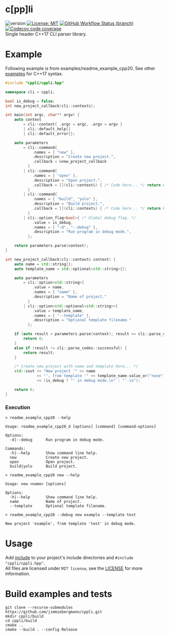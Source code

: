 # c[pp]li
![version](https://img.shields.io/badge/Version-v0.1.0-blue) [![License: MIT](https://img.shields.io/badge/License-MIT-brightgreen.svg)](https://github.com/jimmiebergmann/cppli/blob/master/LICENSE) [![GitHub Workflow Status (branch)](https://img.shields.io/github/workflow/status/jimmiebergmann/cppli/Build/master?label=Github&logo=Github)](https://github.com/jimmiebergmann/cppli/actions) [![Codecov code coverage](https://img.shields.io/codecov/c/github/jimmiebergmann/cppli/master?label=Codecov&logo=Codecov)](https://codecov.io/gh/jimmiebergmann/cppli)  
Single header C++17 CLI parser library.

# Example
Following example is from examples/readme_example_cpp20. See other [examples](https://github.com/jimmiebergmann/cppli/blob/master/examples) for C++17 syntax.
```cpp
#include "cppli/cppli.hpp"

namespace cli = cppli;

bool is_debug = false;
int new_project_callback(cli::context&);

int main(int argc, char** argv) {
    auto context
        = cli::context{ .argc = argc, .argv = argv }
        | cli::default_help{}
        | cli::default_error{};

    auto parameters
        = cli::command{
            .names = { "new" },
            .description = "Create new project.",
            .callback = &new_project_callback
          }
        | cli::command{
            .names = { "open" },
            .description = "Open project.",
            .callback = [](cli::context&) { /* Code here... */ return 0; }
          }
        | cli::command{
            .names = { "build", "yolo" },
            .description = "Build project.",
            .callback = [](cli::context&) { /* Code here... */ return 0; }
          }
        | cli::option_flag<bool>{ /* Global debug flag. */
            .value = is_debug,
            .names = { "-d", "--debug" },
            .description = "Run program in debug mode.",
          };

    return parameters.parse(context);
}

int new_project_callback(cli::context& context) {
    auto name = std::string{};
    auto template_name = std::optional<std::string>{};

    auto parameters 
        = cli::option<std::string>{ 
            .value = name,
            .names = { "name" },
            .description = "Name of project."
          }
        | cli::option<std::optional<std::string>>{
            .value = template_name,
            .names = { "--template" },
            .description = "Optional template filename."
          };

    if (auto result = parameters.parse(context); result == cli::parse_codes::successful_help) {
        return 0;
    }
    else if (result != cli::parse_codes::successful) {
        return result;
    }

    /* Create new project with name and template here... */
    std::cout << "New project '" << name
              << "', from template '" << template_name.value_or("none")
              << (is_debug ? "' in debug mode.\n" : "'.\n");

    return 0;
}
```
### Execution
```
> readme_example_cpp20 --help
```
```
Usage: readme_example_cpp20_d [options] [command] [command-options]

Options:
  -d|--debug      Run program in debug mode.

Commands:
  -h|--help       Show command line help.
  new             Create new project.
  open            Open project.
  build|yolo      Build project.
```
```
> readme_example_cpp20 new --help
```
```
Usage: new <name> [options]

Options:
  -h|--help       Show command line help.
  name            Name of project.
  --template      Optional template filename.
```
```
> readme_example_cpp20 --debug new example --template test
```
```
New project 'example', from template 'test' in debug mode.
```

# Usage
Add [include](https://github.com/jimmiebergmann/cppli/blob/master/include) to your project's include directories and `#include "cppli/cppli.hpp"`.  
All files are licensed under `MIT license`, see the [LICENSE](https://github.com/jimmiebergmann/cppli/blob/master/LICENSE) for more information.

# Build examples and tests
```
git clone --recurse-submodules https://github.com/jimmiebergmann/cppli.git
mkdir cppli/build
cd cppli/build
cmake ..
cmake --build . --config Release
```